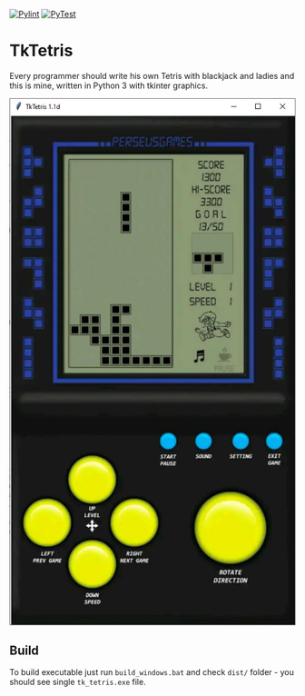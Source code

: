 [![Pylint](https://github.com/slafniy/TkTetris/actions/workflows/pylint.yml/badge.svg?branch=master&event=push)](https://github.com/slafniy/TkTetris/actions/workflows/pylint.yml)
[![PyTest](https://github.com/slafniy/TkTetris/actions/workflows/pytest.yml/badge.svg?branch=master&event=push)](https://github.com/slafniy/TkTetris/actions/workflows/pytest.yml)

# TkTetris
Every programmer should write his own Tetris with blackjack and ladies and this is mine, 
written in Python 3 with tkinter graphics.

![Alt text](/screenshots/classic_skin.png?raw=true)

## Build
To build executable just run `build_windows.bat` and check `dist/` folder - you should see single `tk_tetris.exe` file. 

